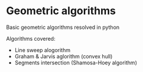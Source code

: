 # Geometric algorithms
Basic geometric algorithms resolved in python

Algorithms covered:
- Line sweep alogorithm
- Graham & Jarvis aglorithm (convex hull)
- Segments intersection (Shamosa-Hoey algorithm)
